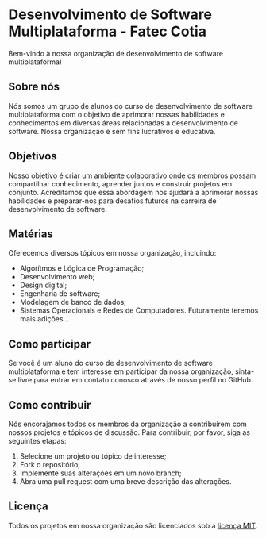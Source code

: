 # Desenvolvimento de Software Multiplataforma - Fatec Cotia

Bem-vindo à nossa organização de desenvolvimento de software multiplataforma!

## Sobre nós
Nós somos um grupo de alunos do curso de desenvolvimento de software multiplataforma com o 
objetivo de aprimorar nossas habilidades e conhecimentos em diversas áreas relacionadas a 
desenvolvimento de software. Nossa organização é sem fins lucrativos e educativa.

## Objetivos
Nosso objetivo é criar um ambiente colaborativo onde os membros possam compartilhar 
conhecimento, aprender juntos e construir projetos em conjunto. Acreditamos que essa 
abordagem nos ajudará a aprimorar nossas habilidades e preparar-nos para desafios 
futuros na carreira de desenvolvimento de software.

## Matérias
Oferecemos diversos tópicos em nossa organização, incluindo:
- Algorítmos e Lógica de Programação;
- Desenvolvimento web;
- Design digital;
- Engenharia de software;
- Modelagem de banco de dados;
- Sistemas Operacionais e Redes de Computadores.
Futuramente teremos mais adições...

## Como participar
Se você é um aluno do curso de desenvolvimento de software multiplataforma 
e tem interesse em participar da nossa organização, sinta-se livre para 
entrar em contato conosco através de nosso perfil no GitHub.

## Como contribuir
Nós encorajamos todos os membros da organização a contribuírem com nossos 
projetos e tópicos de discussão. Para contribuir, por favor, siga as seguintes etapas:
1. Selecione um projeto ou tópico de interesse;
2. Fork o repositório;
3. Implemente suas alterações em um novo branch;
4. Abra uma pull request com uma breve descrição das alterações.

## Licença
Todos os projetos em nossa organização são licenciados sob a [licença MIT](https://opensource.org/licenses/MIT).
